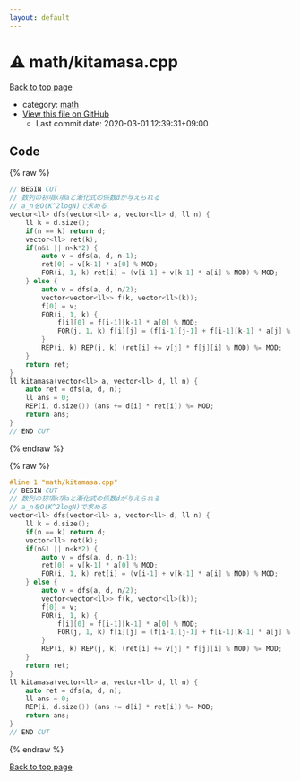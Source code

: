 ```yaml
---
layout: default
---
```


<!-- mathjax config similar to math.stackexchange -->
<script type="text/javascript" async
  src="https://cdnjs.cloudflare.com/ajax/libs/mathjax/2.7.5/MathJax.js?config=TeX-MML-AM_CHTML">
</script>
<script type="text/x-mathjax-config">
  MathJax.Hub.Config({
    TeX: { equationNumbers: { autoNumber: "AMS" }},
    tex2jax: {
      inlineMath: [ ['$','$'] ],
      processEscapes: true
    },
    "HTML-CSS": { matchFontHeight: false },
    displayAlign: "left",
    displayIndent: "2em"
  });
</script>

<script type="text/javascript" src="https://cdnjs.cloudflare.com/ajax/libs/jquery/3.4.1/jquery.min.js"></script>
<script src="https://cdn.jsdelivr.net/npm/jquery-balloon-js@1.1.2/jquery.balloon.min.js" integrity="sha256-ZEYs9VrgAeNuPvs15E39OsyOJaIkXEEt10fzxJ20+2I=" crossorigin="anonymous"></script>
<script type="text/javascript" src="../../assets/js/copy-button.js"></script>
<link rel="stylesheet" href="../../assets/css/copy-button.css" />


# :warning: math/kitamasa.cpp

<a href="../../index.html">Back to top page</a>

* category: <a href="../../index.html#7e676e9e663beb40fd133f5ee24487c2">math</a>
* <a href="{{ site.github.repository_url }}/blob/master/math/kitamasa.cpp">View this file on GitHub</a>
    - Last commit date: 2020-03-01 12:39:31+09:00




## Code

<a id="unbundled"></a>
{% raw %}
```cpp
// BEGIN CUT
// 数列の初項k項aと漸化式の係数dが与えられる
// a_nをO(K^2logN)で求める
vector<ll> dfs(vector<ll> a, vector<ll> d, ll n) {
    ll k = d.size();
    if(n == k) return d;
    vector<ll> ret(k);
    if(n&1 || n<k*2) {
        auto v = dfs(a, d, n-1);
        ret[0] = v[k-1] * a[0] % MOD;
        FOR(i, 1, k) ret[i] = (v[i-1] + v[k-1] * a[i] % MOD) % MOD;
    } else {
        auto v = dfs(a, d, n/2);
        vector<vector<ll>> f(k, vector<ll>(k));
        f[0] = v;
        FOR(i, 1, k) {
            f[i][0] = f[i-1][k-1] * a[0] % MOD;
            FOR(j, 1, k) f[i][j] = (f[i-1][j-1] + f[i-1][k-1] * a[j] % MOD) % MOD;
        }
        REP(i, k) REP(j, k) (ret[i] += v[j] * f[j][i] % MOD) %= MOD;
    }
    return ret;
}
ll kitamasa(vector<ll> a, vector<ll> d, ll n) {
    auto ret = dfs(a, d, n);
    ll ans = 0;
    REP(i, d.size()) (ans += d[i] * ret[i]) %= MOD;
    return ans;
}
// END CUT
```
{% endraw %}

<a id="bundled"></a>
{% raw %}
```cpp
#line 1 "math/kitamasa.cpp"
// BEGIN CUT
// 数列の初項k項aと漸化式の係数dが与えられる
// a_nをO(K^2logN)で求める
vector<ll> dfs(vector<ll> a, vector<ll> d, ll n) {
    ll k = d.size();
    if(n == k) return d;
    vector<ll> ret(k);
    if(n&1 || n<k*2) {
        auto v = dfs(a, d, n-1);
        ret[0] = v[k-1] * a[0] % MOD;
        FOR(i, 1, k) ret[i] = (v[i-1] + v[k-1] * a[i] % MOD) % MOD;
    } else {
        auto v = dfs(a, d, n/2);
        vector<vector<ll>> f(k, vector<ll>(k));
        f[0] = v;
        FOR(i, 1, k) {
            f[i][0] = f[i-1][k-1] * a[0] % MOD;
            FOR(j, 1, k) f[i][j] = (f[i-1][j-1] + f[i-1][k-1] * a[j] % MOD) % MOD;
        }
        REP(i, k) REP(j, k) (ret[i] += v[j] * f[j][i] % MOD) %= MOD;
    }
    return ret;
}
ll kitamasa(vector<ll> a, vector<ll> d, ll n) {
    auto ret = dfs(a, d, n);
    ll ans = 0;
    REP(i, d.size()) (ans += d[i] * ret[i]) %= MOD;
    return ans;
}
// END CUT

```
{% endraw %}

<a href="../../index.html">Back to top page</a>

